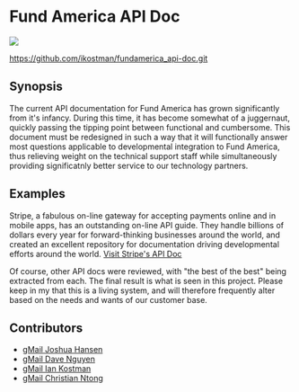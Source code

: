 # Fund America API Doc
<a href="http://nemo-soft.com/FundAmerica/API_Doc/index.html" target="API"><img src="https://mountainss.files.wordpress.com/2012/09/sysctr-documentation-icon.jpg"></a>

https://github.com/ikostman/fundamerica_api-doc.git

## Synopsis
The current API documentation for Fund America has grown significantly from it's infancy. During this time, it has become somewhat of a juggernaut, quickly passing the tipping point between functional and cumbersome. This document must be redesigned in such a way that it will functionally answer most questions applicable to developmental integration to Fund America, thus relieving weight on the technical support staff while simultaneously providing significatnly better service to our technology partners.

## Examples
Stripe, a fabulous on-line gateway for accepting payments online and in mobile apps, has an outstanding on-line API guide. They handle billions of dollars every year for forward-thinking businesses around the world, and created an excellent repository for documentation driving developmental efforts around the world. <a href="https://stripe.com/docs" target="stripe">Visit Stripe's API Doc</a>

Of course, other API docs were reviewed, with "the best of the best" being extracted from each.  The final result is what is seen in this project. Please keep in my that this is a living system, and will therefore frequently alter based on the needs and wants of our customer base.

## Contributors
<ul>
  <li><a href="https://mail.google.com/mail/?view=cm&fs=1&to=joshua@fundamerica.com&su=Fund America API Doc" target="gMail">gMail Joshua Hansen</a></li>
  <li><a href="https://mail.google.com/mail/?view=cm&fs=1&to=d@fundamerica.com&su=Fund America API Doc" target="gMail">gMail Dave Nguyen</a></li>
  <li><a href="https://mail.google.com/mail/?view=cm&fs=1&to=ian@fundamerica.com&su=Fund America API Doc" target="gMail">gMail Ian Kostman</a></li>
  <li><a href="https://mail.google.com/mail/?view=cm&fs=1&to=christian@fundamerica.com&su=Fund America API Doc" target="gMail">gMail Christian Ntong</a></li>
</ul>
